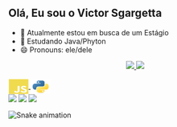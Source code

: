 ## Olá, Eu sou o Victor Sgargetta

- 🔭 Atualmente estou em busca de um Estágio
- 🌱 Estudando Java/Phyton
- 😄 Pronouns: ele/dele

<div align="center">
  <a href="https://github.com/sgargetta">
  <img height="180em" src="https://github-readme-stats.vercel.app/api?username=sgargetta&show_icons=true&theme=dark&include_all_commits=true&count_private=true"/>
  <img height="180em" src="https://github-readme-stats.vercel.app/api/top-langs/?username=sgargetta&layout=compact&langs_count=7&theme=dark"/>
</div>
<div style="display: inline_block"><br>
  <img align="center" alt="Sgar-Js" height="30" width="40" src="https://raw.githubusercontent.com/devicons/devicon/master/icons/javascript/javascript-plain.svg">
  <img align="center" alt="Sgar-Python" height="30" width="40" src="https://raw.githubusercontent.com/devicons/devicon/master/icons/python/python-original.svg">
</div> 
<div> 
  <a href="https://instagram.com/sgargetta_" target="_blank"><img src="https://img.shields.io/badge/-Instagram-%23E4405F?style=for-the-badge&logo=instagram&logoColor=white" target="_blank"></a>
  <a href = "mailto:victoslima12@gmail.com"><img src="https://img.shields.io/badge/-Gmail-%23333?style=for-the-badge&logo=gmail&logoColor=white" target="_blank"></a>
  <a href="https://www.linkedin.com/in/victor-sgargetta-66448a220" target="_blank"><img src="https://img.shields.io/badge/-LinkedIn-%230077B5?style=for-the-badge&logo=linkedin&logoColor=white" target="_blank"></a> 
 
</div>

  ![Snake animation](https://github.com/sgargetta/sgargetta/blob/output/github-contribution-grid-snake.svg)
